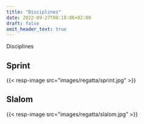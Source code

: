 ```yaml
---
title: "Disciplines"
date: 2022-09-27T08:18:06+02:00
draft: false
omit_header_text: true
---
```


Disciplines

## Sprint
{{< resp-image src="images/regatta/sprint.jpg" >}}

## Slalom
{{< resp-image src="images/regatta/slalom.jpg" >}}